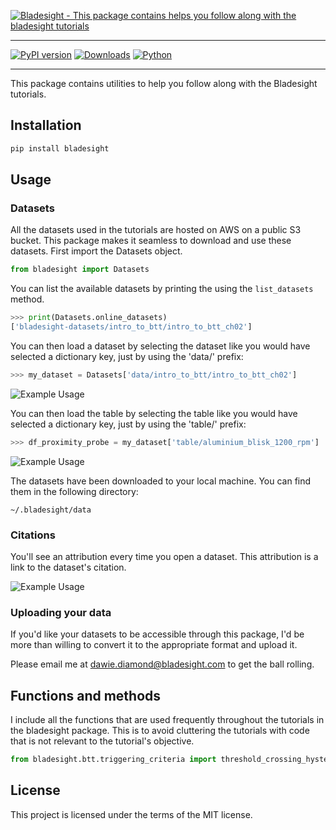 [![Bladesight - This package contains helps you follow along with the bladesight tutorials](https://intro-to-btt-using-python-assets.s3.amazonaws.com/bladesight_logo_horizontal_ORIGINAL.jpg)](https://github.com/Bladesight)

------------------------------------------------------------------------

[![PyPI version](https://badge.fury.io/py/bladesight.svg)](https://badge.fury.io/py/bladesight)
[![Downloads](https://static.pepy.tech/badge/bladesight)](https://static.pepy.tech/badge/bladesight)
[![Python](https://img.shields.io/badge/python-3.9+-blue.svg)](https://img.shields.io/badge/python-3.9+-blue.svg)
_________________

This package contains utilities to help you follow along with the Bladesight tutorials.

## Installation

```bash
pip install bladesight
```

## Usage

### Datasets

All the datasets used in the tutorials are hosted on AWS on a public S3 bucket. This package makes it seamless to download and use these datasets. First import the Datasets object.

```python
from bladesight import Datasets
```

You can list the available datasets by printing the using the `list_datasets` method.

```python
>>> print(Datasets.online_datasets)
['bladesight-datasets/intro_to_btt/intro_to_btt_ch02']
```
You can then load a dataset by selecting the dataset like you would have selected a dictionary key, just by using the 'data/' prefix:

```python
>>> my_dataset = Datasets['data/intro_to_btt/intro_to_btt_ch02']
```
![Example Usage](https://intro-to-btt-using-python-assets.s3.amazonaws.com/load_dataset.gif)


You can then load the table by selecting the table like you would have selected a dictionary key, just by using the 'table/' prefix:

```python 
>>> df_proximity_probe = my_dataset['table/aluminium_blisk_1200_rpm']
```
![Example Usage](https://intro-to-btt-using-python-assets.s3.amazonaws.com/load_table.gif)

The datasets have been downloaded to your local machine. You can find them in the following directory:

```console
~/.bladesight/data
```

### Citations

You'll see an attribution every time you open a dataset. This attribution is a link to the dataset's citation. 

![Example Usage](https://intro-to-btt-using-python-assets.s3.amazonaws.com/citation_example.png)

### Uploading your data

If you'd like your datasets to be accessible through this package, I'd be more than willing to convert it to the appropriate format and upload it.

Please email me at <a href="mailto:dawie.diamond@bladesight.com">dawie.diamond@bladesight.com </a> to get the ball rolling.

## Functions and methods

I include all the functions that are used frequently throughout the tutorials in the bladesight package. This is to avoid cluttering the tutorials with code that is not relevant to the tutorial's objective.

```python
from bladesight.btt.triggering_criteria import threshold_crossing_hysteresis_pos
```

## License

This project is licensed under the terms of the MIT license.